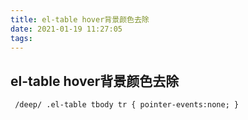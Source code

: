 ```yaml
---
title: el-table hover背景颜色去除
date: 2021-01-19 11:27:05
tags:
---
```


## el-table hover背景颜色去除
```
 /deep/ .el-table tbody tr { pointer-events:none; }
```
